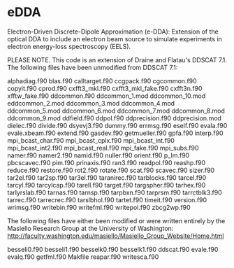 eDDA
====

Electron-Driven Discrete-Dipole Approximation (e-DDA): Extension of the optical DDA to include an electron beam source to simulate experiments in electron energy-loss spectroscopy (EELS).

PLEASE NOTE. This code is an extension of Draine and Flatau's DDSCAT 7.1. 
The following files have been unmodified from DDSCAT 7.1:

alphadiag.f90 
blas.f90 
calltarget.f90 
ccgpack.f90 
cgcommon.f90 
copyit.f90 
cprod.f90 
cxfft3_mkl.f90 
cxfft3_mkl_fake.f90 
cxfft3n.f90 
xfftw_fake.f90 
ddcommon.f90 
ddcommon_1.mod 
ddcommon_10.mod 
eddcommon_2.mod 
ddcommon_3.mod 
ddcommon_4.mod 
ddcommon_5.mod 
ddcommon_6.mod 
ddcommon_7.mod 
ddcommon_8.mod 
ddcommon_9.mod 
ddfield.f90 
ddpol.f90 
ddprecision.f90 
ddprecision.mod 
dielec.f90 
divide.f90 
dsyevj3.f90 
dummy.f90 
errmsg.f90 
eself.f90 
evala.f90 
evale.xbeam.f90 
extend.f90 
gasdev.f90 
getmueller.f90 
gpfa.f90 
interp.f90 
mpi_bcast_char.f90 
mpi_bcast_cplx.f90 
mpi_bcast_int.f90 
mpi_bcast_int2.f90 
mpi_bcast_real.f90 
mpi_fake.f90 
mpi_subs.f90 
namer.f90 
namer2.f90 
namid.f90 
nuller.f90 
orient.f90 
p_lm.f90 
pbcscavec.f90 
pim.f90 
prinaxis.f90 
ran3.f90 
readpol.f90 
reashp.f90 
reduce.f90 
restore.f90 
rot2.f90 
rotate.f90 
scat.f90 
scavec.f90 
sizer.f90 
tar2el.f90 
tar2sp.f90 
tar3el.f90 
taranirec.f90 
tarblocks.f90 
tarcel.f90 
tarcyl.f90 
tarcylcap.f90 
tarell.f90 
target.f90 
targspher.f90 
tarhex.f90 
tarlyrslab.f90 
tarnas.f90 
tarnsp.f90 
tarpbxn.f90 
tarprsm.f90 
tarrctblk3.f90 
tarrec.f90 
tarrecrec.f90 
tarslbhol.f90 
tartet.f90 
timeit.f90 
version.f90 
wrimsg.f90 
writebin.f90 
writefml.f90 
writepol.f90 
zbcg2wp.f90


The following files have either been modified or were written entirely by the Masiello Research Group 
at the University of Washington: http://faculty.washington.edu/masiello/Masiello_Group_Website/Home.html

besseli0.f90 
besseli1.f90 
besselk0.f90 
besselk1.f90 
ddscat.f90 
evale.f90 
evalq.f90 
getfml.f90 
Makfile 
reapar.f90 
writesca.f90

